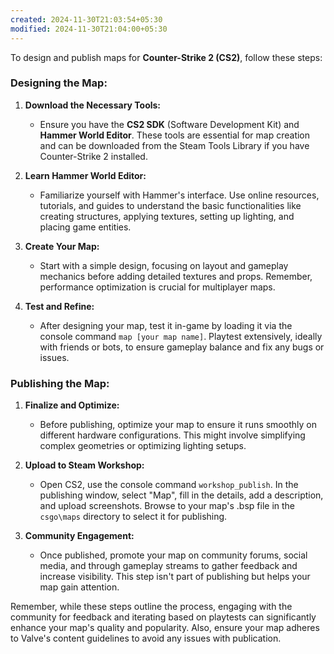 ```yaml
---
created: 2024-11-30T21:03:54+05:30
modified: 2024-11-30T21:04:00+05:30
---
```


To design and publish maps for **Counter-Strike 2 (CS2)**, follow these steps:

### **Designing the Map:**

1. **Download the Necessary Tools:**
   - Ensure you have the **CS2 SDK** (Software Development Kit) and **Hammer World Editor**. These tools are essential for map creation and can be downloaded from the Steam Tools Library if you have Counter-Strike 2 installed.[](https://isp.page/news/how-to-play-custom-workshop-maps-in-counter-strike-2-cs2/)

2. **Learn Hammer World Editor:**
   - Familiarize yourself with Hammer's interface. Use online resources, tutorials, and guides to understand the basic functionalities like creating structures, applying textures, setting up lighting, and placing game entities.[](https://www.re-thinkingthefuture.com/technologies/gp2721-how-to-make-a-cs2-map-a-step-by-step-guide/)

3. **Create Your Map:**
   - Start with a simple design, focusing on layout and gameplay mechanics before adding detailed textures and props. Remember, performance optimization is crucial for multiplayer maps.[](https://developer.valvesoftware.com/wiki/How_to_Develop_a_Map_That_Works)

4. **Test and Refine:**
   - After designing your map, test it in-game by loading it via the console command `map [your map name]`. Playtest extensively, ideally with friends or bots, to ensure gameplay balance and fix any bugs or issues.[](https://www.re-thinkingthefuture.com/technologies/gp2721-how-to-make-a-cs2-map-a-step-by-step-guide/)

### **Publishing the Map:**

1. **Finalize and Optimize:**
   - Before publishing, optimize your map to ensure it runs smoothly on different hardware configurations. This might involve simplifying complex geometries or optimizing lighting setups.[](https://www.re-thinkingthefuture.com/technologies/gp2721-how-to-make-a-cs2-map-a-step-by-step-guide/)

2. **Upload to Steam Workshop:**
   - Open CS2, use the console command `workshop_publish`. In the publishing window, select "Map", fill in the details, add a description, and upload screenshots. Browse to your map's .bsp file in the `csgo\maps` directory to select it for publishing.[](https://hellcase.com/blog/guides/create-your-own-maps-in-cs-go/)

3. **Community Engagement:**
   - Once published, promote your map on community forums, social media, and through gameplay streams to gather feedback and increase visibility. This step isn't part of publishing but helps your map gain attention.[](https://x.com/CounterStrike/status/1805732572133310560)

Remember, while these steps outline the process, engaging with the community for feedback and iterating based on playtests can significantly enhance your map's quality and popularity. Also, ensure your map adheres to Valve's content guidelines to avoid any issues with publication.
